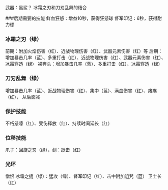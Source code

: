 武器：黑鲨？
冰霜之刃和刀刃乱舞的结合

###后期需要的技能
鲜血狂怒：增益10秒，获得狂怒球
督军印记：6秒，获得耐力球

### 冰霜之刃（绿）
前期：附加火焰伤害（红）、近战物理伤害（红）、武器元素伤害（红）等
后期：增加暴击几率（蓝）、多重打击（红）、近战物理伤害（红）、武器元素伤害（红）、冰霜穿透（绿）
裸奔头：增加暴击几率（蓝）、多重打击（红）、冰霜穿透（绿）

### 刀刃乱舞（绿）
增加暴击几率（蓝）、近战物理伤害（红）、集中（蓝）、满血伤害（红）、瘫痪（红）， 从后面减

### 保护技能
不朽怒嚎（红）、受伤释放（红）、持续时间延长（红）
### 位移技能
爪子：回旋之刃（绿），剑：跃击（红）

### 光环
憎恨
冰霜之捷（绿）：猛攻（绿）、督军印记（红）、击中附加诅咒（蓝）
卫士长（红）

